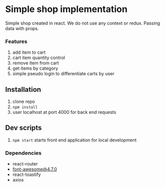 # Simple shop implementation

Simple shop created in react. We do not use any context or redux. Passing data with props.

### Features

1. add item to cart
1. cart item quantity control
1. remove item from cart
1. get items by category
1. simple pseudo login to differentiate carts by user

## Installation

1. clone repo
1. `npm install`
1. user localhost at port 4000 for back end requests

## Dev scripts

1. `npm start` starts front end application for local development

### Dependencies

- react-router
- font-awesome@4.7.0
- react-toastify
- axios
